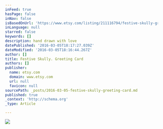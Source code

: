 ```yaml
---
inFeed: true
hasPage: false
inNav: false
isBasedOnUrl: 'https://www.etsy.com/listing/211116794/festive-skully-greeting-card?ref=shop_home_active_14'
inLanguage: null
starred: false
keywords: []
description: hand drawn with love
datePublished: '2016-03-05T18:17:27.039Z'
dateModified: '2016-03-05T18:16:44.267Z'
author: []
title: Festive Skully. Greeting Card
authors: []
publisher:
  name: etsy.com
  domain: www.etsy.com
  url: null
  favicon: null
sourcePath: _posts/2016-03-05-festive-skully-greeting-card.md
published: true
_context: 'http://schema.org'
_type: Article

---
```

![](https://img0.etsystatic.com/046/0/10264507/il_570xN.738571106_m97u.jpg)